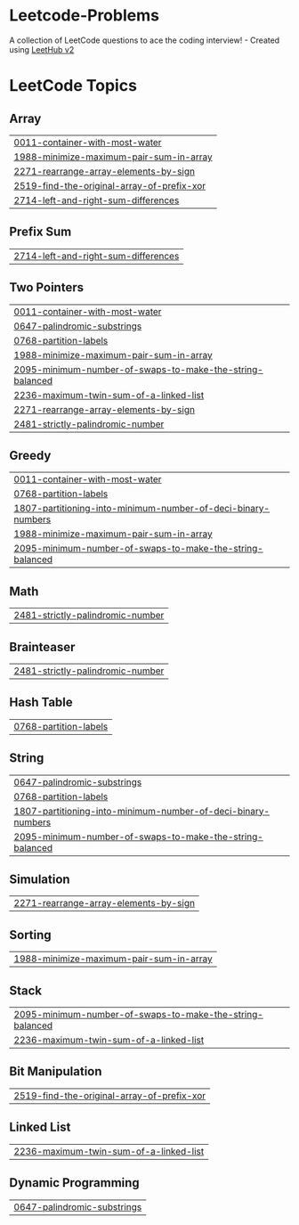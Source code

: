 # Leetcode-Problems
A collection of LeetCode questions to ace the coding interview! - Created using [LeetHub v2](https://github.com/arunbhardwaj/LeetHub-2.0)

<!---LeetCode Topics Start-->
# LeetCode Topics
## Array
|  |
| ------- |
| [0011-container-with-most-water](https://github.com/sumbalzehra88/Leetcode-Problems/tree/master/0011-container-with-most-water) |
| [1988-minimize-maximum-pair-sum-in-array](https://github.com/sumbalzehra88/Leetcode-Problems/tree/master/1988-minimize-maximum-pair-sum-in-array) |
| [2271-rearrange-array-elements-by-sign](https://github.com/sumbalzehra88/Leetcode-Problems/tree/master/2271-rearrange-array-elements-by-sign) |
| [2519-find-the-original-array-of-prefix-xor](https://github.com/sumbalzehra88/Leetcode-Problems/tree/master/2519-find-the-original-array-of-prefix-xor) |
| [2714-left-and-right-sum-differences](https://github.com/sumbalzehra88/Leetcode-Problems/tree/master/2714-left-and-right-sum-differences) |
## Prefix Sum
|  |
| ------- |
| [2714-left-and-right-sum-differences](https://github.com/sumbalzehra88/Leetcode-Problems/tree/master/2714-left-and-right-sum-differences) |
## Two Pointers
|  |
| ------- |
| [0011-container-with-most-water](https://github.com/sumbalzehra88/Leetcode-Problems/tree/master/0011-container-with-most-water) |
| [0647-palindromic-substrings](https://github.com/sumbalzehra88/Leetcode-Problems/tree/master/0647-palindromic-substrings) |
| [0768-partition-labels](https://github.com/sumbalzehra88/Leetcode-Problems/tree/master/0768-partition-labels) |
| [1988-minimize-maximum-pair-sum-in-array](https://github.com/sumbalzehra88/Leetcode-Problems/tree/master/1988-minimize-maximum-pair-sum-in-array) |
| [2095-minimum-number-of-swaps-to-make-the-string-balanced](https://github.com/sumbalzehra88/Leetcode-Problems/tree/master/2095-minimum-number-of-swaps-to-make-the-string-balanced) |
| [2236-maximum-twin-sum-of-a-linked-list](https://github.com/sumbalzehra88/Leetcode-Problems/tree/master/2236-maximum-twin-sum-of-a-linked-list) |
| [2271-rearrange-array-elements-by-sign](https://github.com/sumbalzehra88/Leetcode-Problems/tree/master/2271-rearrange-array-elements-by-sign) |
| [2481-strictly-palindromic-number](https://github.com/sumbalzehra88/Leetcode-Problems/tree/master/2481-strictly-palindromic-number) |
## Greedy
|  |
| ------- |
| [0011-container-with-most-water](https://github.com/sumbalzehra88/Leetcode-Problems/tree/master/0011-container-with-most-water) |
| [0768-partition-labels](https://github.com/sumbalzehra88/Leetcode-Problems/tree/master/0768-partition-labels) |
| [1807-partitioning-into-minimum-number-of-deci-binary-numbers](https://github.com/sumbalzehra88/Leetcode-Problems/tree/master/1807-partitioning-into-minimum-number-of-deci-binary-numbers) |
| [1988-minimize-maximum-pair-sum-in-array](https://github.com/sumbalzehra88/Leetcode-Problems/tree/master/1988-minimize-maximum-pair-sum-in-array) |
| [2095-minimum-number-of-swaps-to-make-the-string-balanced](https://github.com/sumbalzehra88/Leetcode-Problems/tree/master/2095-minimum-number-of-swaps-to-make-the-string-balanced) |
## Math
|  |
| ------- |
| [2481-strictly-palindromic-number](https://github.com/sumbalzehra88/Leetcode-Problems/tree/master/2481-strictly-palindromic-number) |
## Brainteaser
|  |
| ------- |
| [2481-strictly-palindromic-number](https://github.com/sumbalzehra88/Leetcode-Problems/tree/master/2481-strictly-palindromic-number) |
## Hash Table
|  |
| ------- |
| [0768-partition-labels](https://github.com/sumbalzehra88/Leetcode-Problems/tree/master/0768-partition-labels) |
## String
|  |
| ------- |
| [0647-palindromic-substrings](https://github.com/sumbalzehra88/Leetcode-Problems/tree/master/0647-palindromic-substrings) |
| [0768-partition-labels](https://github.com/sumbalzehra88/Leetcode-Problems/tree/master/0768-partition-labels) |
| [1807-partitioning-into-minimum-number-of-deci-binary-numbers](https://github.com/sumbalzehra88/Leetcode-Problems/tree/master/1807-partitioning-into-minimum-number-of-deci-binary-numbers) |
| [2095-minimum-number-of-swaps-to-make-the-string-balanced](https://github.com/sumbalzehra88/Leetcode-Problems/tree/master/2095-minimum-number-of-swaps-to-make-the-string-balanced) |
## Simulation
|  |
| ------- |
| [2271-rearrange-array-elements-by-sign](https://github.com/sumbalzehra88/Leetcode-Problems/tree/master/2271-rearrange-array-elements-by-sign) |
## Sorting
|  |
| ------- |
| [1988-minimize-maximum-pair-sum-in-array](https://github.com/sumbalzehra88/Leetcode-Problems/tree/master/1988-minimize-maximum-pair-sum-in-array) |
## Stack
|  |
| ------- |
| [2095-minimum-number-of-swaps-to-make-the-string-balanced](https://github.com/sumbalzehra88/Leetcode-Problems/tree/master/2095-minimum-number-of-swaps-to-make-the-string-balanced) |
| [2236-maximum-twin-sum-of-a-linked-list](https://github.com/sumbalzehra88/Leetcode-Problems/tree/master/2236-maximum-twin-sum-of-a-linked-list) |
## Bit Manipulation
|  |
| ------- |
| [2519-find-the-original-array-of-prefix-xor](https://github.com/sumbalzehra88/Leetcode-Problems/tree/master/2519-find-the-original-array-of-prefix-xor) |
## Linked List
|  |
| ------- |
| [2236-maximum-twin-sum-of-a-linked-list](https://github.com/sumbalzehra88/Leetcode-Problems/tree/master/2236-maximum-twin-sum-of-a-linked-list) |
## Dynamic Programming
|  |
| ------- |
| [0647-palindromic-substrings](https://github.com/sumbalzehra88/Leetcode-Problems/tree/master/0647-palindromic-substrings) |
<!---LeetCode Topics End-->